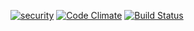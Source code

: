 [![security](https://hakiri.io/github/PHCNetworks/phc-scrtipcdn/master.svg)](https://hakiri.io/github/PHCNetworks/phc-scrtipcdn/master)
[![Code Climate](https://codeclimate.com/github/PHCNetworks/phc-scrtipcdn/badges/gpa.svg)](https://codeclimate.com/github/PHCNetworks/phc-scrtipcdn)
[![Build Status](https://travis-ci.org/PHCNetworks/phc-scrtipcdn.svg?branch=master)](https://travis-ci.org/PHCNetworks/phc-scrtipcdn)
  